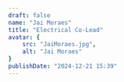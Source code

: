 ```yaml
---
draft: false
name: "Jai Moraes"
title: "Electrical Co-Lead"
avatar: {
    src: "JaiMoraes.jpg",
    alt: "Jai Moraes"
}
publishDate: "2024-12-21 15:39"
---
```

